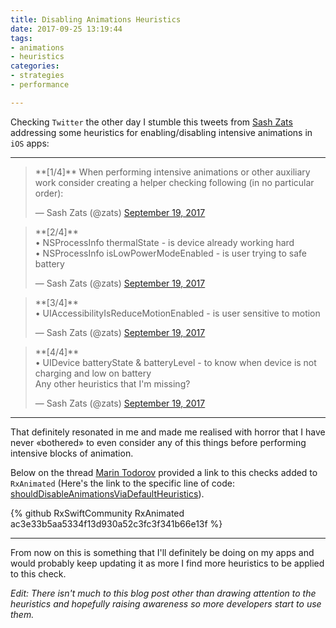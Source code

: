 ```yaml
---
title: Disabling Animations Heuristics
date: 2017-09-25 13:19:44
tags:
- animations
- heuristics
categories:
- strategies
- performance 

---
```


Checking `Twitter` the other day I stumble this tweets from [Sash Zats][sash] addressing some heuristics for enabling/disabling intensive animations in `iOS` apps:

---

<script async src="//platform.twitter.com/widgets.js" charset="utf-8"></script>
<blockquote class="twitter-tweet" data-lang="en"><p lang="en" dir="ltr">**[1/4]** When performing intensive animations or other auxiliary work consider creating a helper checking following (in no particular order):</p>&mdash; Sash Zats (@zats) <a href="https://twitter.com/zats/status/910125012157214721">September 19, 2017</a></blockquote>

<!--more-->

<blockquote class="twitter-tweet" data-lang="en"><p lang="en" dir="ltr">**[2/4]**<br>• NSProcessInfo thermalState - is device already working hard<br>• NSProcessInfo isLowPowerModeEnabled - is user trying to safe battery</p>&mdash; Sash Zats (@zats) <a href="https://twitter.com/zats/status/910125072764960773">September 19, 2017</a></blockquote>

<blockquote class="twitter-tweet" data-lang="en"><p lang="en" dir="ltr">**[3/4]**<br>• UIAccessibilityIsReduceMotionEnabled - is user sensitive to motion</p>&mdash; Sash Zats (@zats) <a href="https://twitter.com/zats/status/910125128385650694">September 19, 2017</a></blockquote>

<blockquote class="twitter-tweet" data-lang="en"><p lang="en" dir="ltr">**[4/4]**<br>• UIDevice batteryState &amp; batteryLevel - to know when device is not charging and low on battery<br>Any other heuristics that I&#39;m missing?</p>&mdash; Sash Zats (@zats) <a href="https://twitter.com/zats/status/910125225622224896">September 19, 2017</a></blockquote>

---

That definitely resonated in me and made me realised with horror that I have never «bothered» to even consider any of this things before performing intensive blocks of animation.

Below on the thread [Marin Todorov][marin] provided a link to this checks added to `RxAnimated` (Here's the link to the specific line of code: [shouldDisableAnimationsViaDefaultHeuristics][code]).

{% github RxSwiftCommunity RxAnimated ac3e33b5aa5334f13d930a52c3fc3f341b66e13f %}

---

From now on this is something that I'll definitely be doing on my apps and would probably keep updating it as more I find more heuristics to be applied to this check.

_Edit: There isn't much to this blog post other than drawing attention to the heuristics and hopefully raising awareness so more developers start to use them._

[sash]:https://twitter.com/zats
[marin]:https://twitter.com/icanzilb
[code]:https://github.com/RxSwiftCommunity/RxAnimated/blob/master/RxAnimated/Core/RxAnimated.swift#L95

</br>